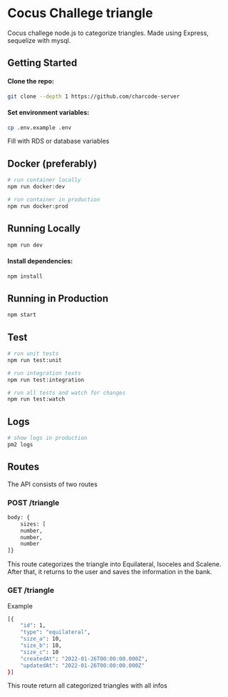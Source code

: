 # Cocus Challege triangle

Cocus challege node.js to categorize triangles. Made using Express, sequelize with mysql.


## Getting Started

#### Clone the repo:

```bash
git clone --depth 1 https://github.com/charcode-server
```

#### Set environment variables:

```bash
cp .env.example .env
```
Fill with RDS or database variables

## Docker (preferably)

```bash
# run container locally
npm run docker:dev

# run container in production
npm run docker:prod
```

## Running Locally

```bash
npm run dev
```

#### Install dependencies:

```bash
npm install
```

## Running in Production

```bash
npm start
```

## Test

```bash
# run unit tests
npm run test:unit

# run integration tests
npm run test:integration

# run all tests and watch for changes
npm run test:watch
```

## Logs

```bash
# show logs in production
pm2 logs
```

## Routes
The API consists of two routes

### POST /triangle
```bash
body: {
    sizes: [
    number,
    number,
    number
]}
```
This route categorizes the triangle into Equilateral, Isoceles and Scalene. After that, it returns to the user and saves the information in the bank.

### GET /triangle
Example
```bash
[{
    "id": 1,
    "type": "equilateral",
    "size_a": 10,
    "size_b": 10,
    "size_c": 10
    "createdAt": "2022-01-26T00:00:00.000Z",
    "updatedAt": "2022-01-26T00:00:00.000Z"
}]
```
This route return all categorized triangles with all infos
